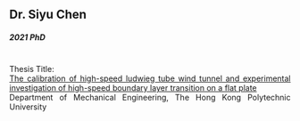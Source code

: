 ## Dr. Siyu Chen
##### 2021 PhD 

<div align="justify">
<br/>
Thesis Title: <br/>
<a href="https://theses.lib.polyu.edu.hk/handle/200/11480">	The calibration of high-speed ludwieg tube wind tunnel and experimental investigation of high-speed boundary layer transition on a flat plate
</a>
<br/>
Department of Mechanical Engineering, The Hong Kong Polytechnic University
</div>